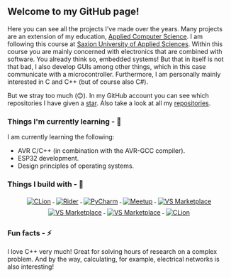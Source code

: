 ## Welcome to my GitHub page!

Here you can see all the projects I've made over the years. Many projects are an extension of my education, [Applied Computer Science](https://www.saxion.edu/programmes/bachelor/applied-computer-science). I am following this course at [Saxion University of Applied Sciences](https://www.saxion.edu). 
Within this course you are mainly concerned with electronics that are combined with software. You already think so, embedded systems! But that in itself is not that bad, I also develop GUIs among other things, which in this case communicate with a microcontroller. Furthermore, I am personally mainly interested in C and C++ (but of course also C#).

But we stray too much (😊). In my GitHub account you can see which repositories I have given a [star](https://github.com/BobAaldering?tab=stars). Also take a look at all my [repositories](https://github.com/BobAaldering?tab=repositories).

### Things I'm currently learning - 🌱

I am currently learning the following:

* AVR C/C++ (in combination with the AVR-GCC compiler).
* ESP32 development.
* Design principles of operating systems.

### Things I build with - 🚧

<p align="center">
  <a href="https://www.jetbrains.com/clion/">
    <img src="CLion" alt="CLion" style="vertical-align:top; margin:4px">
  </a>  

  <a href="https://www.jetbrains.com/rider/">
    <img src="Rider" alt="Rider" style="vertical-align:top; margin:4px">
  </a>

  <a href="https://www.jetbrains.com/pycharm/">
    <img src="PyCharm" alt="PyCharm" style="vertical-align:top; margin:4px">
  </a>

  <a href="https://code.visualstudio.com/">
    <img src="Visual Studio Code" alt="Meetup" style="vertical-align:top; margin:4px">
  </a>
  
  <a href="https://nl.mathworks.com/products/matlab.html">
    <img src="MATLAB" alt="VS Marketplace" style="vertical-align:top; margin:4px">
  </a>

   <a href="https://azure.microsoft.com/en-us/">
    <img src="Azure" alt="VS Marketplace" style="vertical-align:top; margin:4px">
   </a>
  
   <a href="https://avaloniaui.net/">
    <img src="Avalonia" alt="VS Marketplace" style="vertical-align:top; margin:4px">
   </a>
  
  <a href="https://www.intel.com/content/www/us/en/software/programmable/quartus-prime/overview.html">
    <img src="Quartus" alt="CLion" style="vertical-align:top; margin:4px">
  </a>  
</p>

### Fun facts - ⚡

I love C++ very much! Great for solving hours of research on a complex problem. And by the way, calculating, for example, electrical networks is also interesting!
